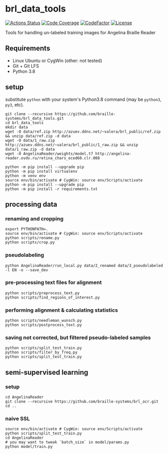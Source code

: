 # brl_data_tools

[![Actions Status](https://github.com/braille-systems/brl_data_tools/workflows/Python%20CI/badge.svg?branch=main)](https://github.com/braille-systems/brl_data_tools/actions)
[![Code Coverage](https://codecov.io/gh/braille-systems/brl_data_tools/branch/main/graph/badge.svg)](https://codecov.io/gh/braille-systems/brl_data_tools)
[![CodeFactor](https://www.codefactor.io/repository/github/braille-systems/brl_data_tools/badge)](https://www.codefactor.io/repository/github/braille-systems/brl_data_tools)
[![License](https://img.shields.io/badge/License-Apache%202.0-blue.svg)](https://opensource.org/licenses/Apache-2.0)

Tools for handling un-labeled training images for Angelina Braille Reader

## Requirements

- Linux Ubuntu or CygWin (other: not tested)
- Git + Git LFS
- Python 3.8


## setup
substitute `python` with your system's Python3.8 command (may be `python3`, `py3`, etc).
```shell script
git clone --recursive https://github.com/braille-systems/brl_data_tools.git
cd brl_data_tools
mkdir data
wget -O data/ref.zip http://azuev.ddns.net/~valera/brl_public/ref.zip && unzip data/ref.zip -d data
wget -O data/1_raw.zip http://azuev.ddns.net/~valera/brl_public/1_raw.zip && unzip data/1_raw.zip -d data
wget -O AngelinaReader/weights/model.t7 http://angelina-reader.ovdv.ru/retina_chars_eced60.clr.008

python -m pip install --upgrade pip
python -m pip install virtualenv
python -m venv env
source env/bin/activate # CygWin: source env/Scripts/activate
python -m pip install --upgrade pip
python -m pip install -r requirements.txt
```
## processing data
### renaming and cropping
```shell script
export PYTHONPATH=.
source env/bin/activate # CygWin: source env/Scripts/activate
python scripts/rename.py
python scripts/crop.py
```

### pseudolabeling
```shell script
python AngelinaReader/run_local.py data/2_renamed data/3_pseudolabeled -l EN -o --save_dev
```

### pre-processing text files for alignment
```shell script
python scripts/preprocess_text.py
python scripts/find_regions_of_interest.py
```

### performing alignment & calculating statistics
```shell script
python scripts/needleman_wunsch.py
python scripts/postprocess_text.py
```

### saving not corrected, but filtered pseudo-labeled samples
```shell script
python scripts/split_test_train.py
python scripts/filter_by_freq.py
python scripts/split_test_train.py
```

## semi-supervised learning
### setup
```shell script
cd AngelinaReader
git clone --recursive https://github.com/braille-systems/brl_ocr.git
cd ..
```
### naive SSL
```shell script
source env/bin/activate # CygWin: source env/Scripts/activate
python scripts/split_test_train.py
cd AngelinaReader
# you may want to tweak `batch_size` in model/params.py
python model/train.py
```
